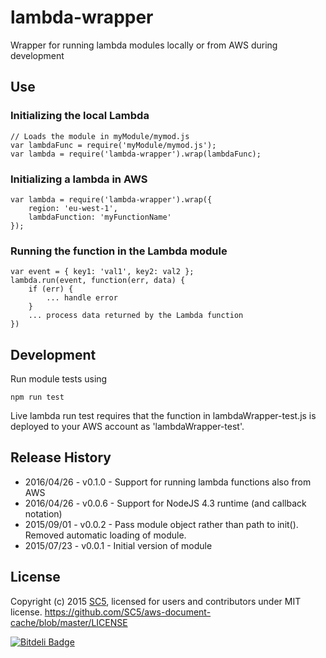 # lambda-wrapper
Wrapper for running lambda modules locally or from AWS during development

## Use 

### Initializing the local Lambda

    // Loads the module in myModule/mymod.js
    var lambdaFunc = require('myModule/mymod.js');
    var lambda = require('lambda-wrapper').wrap(lambdaFunc);

### Initializing a lambda in AWS
    
    var lambda = require('lambda-wrapper').wrap({
        region: 'eu-west-1',
        lambdaFunction: 'myFunctionName'
    });

### Running the function in the Lambda module

    var event = { key1: 'val1', key2: val2 };
    lambda.run(event, function(err, data) {
        if (err) {
            ... handle error
        }
        ... process data returned by the Lambda function
    })

## Development

Run module tests using 

    npm run test

Live lambda run test requires that the function in lambdaWrapper-test.js is deployed 
to your AWS account as 'lambdaWrapper-test'.

## Release History

* 2016/04/26 - v0.1.0 - Support for running lambda functions also from AWS
* 2016/04/26 - v0.0.6 - Support for NodeJS 4.3 runtime (and callback notation)
* 2015/09/01 - v0.0.2 - Pass module object rather than path to init().
                        Removed automatic loading of module.
* 2015/07/23 - v0.0.1 - Initial version of module

## License

Copyright (c) 2015 [SC5](http://sc5.io/), licensed for users and contributors under MIT license.
https://github.com/SC5/aws-document-cache/blob/master/LICENSE


[![Bitdeli Badge](https://d2weczhvl823v0.cloudfront.net/SC5/lambda-local/trend.png)](https://bitdeli.com/free "Bitdeli Badge")
